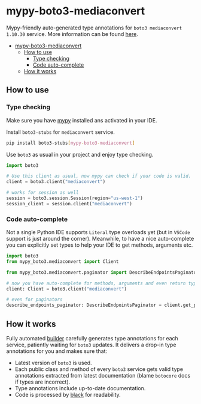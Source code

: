 # mypy-boto3-mediaconvert

Mypy-friendly auto-generated type annotations for `boto3 mediaconvert 1.10.30` service.
More information can be found [here](https://github.com/vemel/mypy_boto3).

- [mypy-boto3-mediaconvert](#mypy-boto3-mediaconvert)
  - [How to use](#how-to-use)
    - [Type checking](#type-checking)
    - [Code auto-complete](#code-auto-complete)
  - [How it works](#how-it-works)

## How to use

### Type checking

Make sure you have [mypy](https://github.com/python/mypy) installed ans activated in your IDE.

Install `boto3-stubs` for `mediaconvert` service.

```bash
pip install boto3-stubs[mypy-boto3-mediaconvert]
```

Use `boto3` as usual in your project and enjoy type checking.

```python
import boto3

# Use this client as usual, now mypy can check if your code is valid.
client = boto3.client("mediaconvert")

# works for session as well
session = boto3.session.Session(region="us-west-1")
session_client = session.client("mediaconvert")

```

### Code auto-complete

Not a single Python IDE supports `Literal` type overloads yet (but in `VSCode` support is just around the corner).
Meanwhile, to have a nice auto-complete you can explicitly set types to help your IDE to get methods, arguments etc.

```python
import boto3
from mypy_boto3.mediaconvert import Client

from mypy_boto3.mediaconvert.paginator import DescribeEndpointsPaginator

# now you have auto-complete for methods, arguments and even return types
client: Client = boto3.client("mediaconvert")

# even for paginators
describe_endpoints_paginator: DescribeEndpointsPaginator = client.get_paginator("describe_endpoints")
```

## How it works

Fully automated [builder](https://github.com/vemel/mypy_boto3) carefully generates
type annotations for each service, patiently waiting for `boto3` updates. It delivers
a drop-in type annotations for you and makes sure that:

- Latest version of `boto3` is used.
- Each public class and method of every `boto3` service gets valid type annotations
  extracted from latest documentation (blame `botocore` docs if types are incorrect).
- Type annotations include up-to-date documentation.
- Code is processed by [black](https://github.com/psf/black) for readability.
